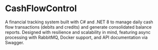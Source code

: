 # CashFlowControl
A financial tracking system built with C# and .NET 8 to manage daily cash flow transactions (debits and credits) and generate consolidated balance reports. Designed with resilience and scalability in mind, featuring async processing with RabbitMQ, Docker support, and API documentation via Swagger.
